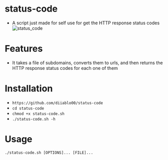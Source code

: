 # status-code
- A script just made for self use for get the HTTP response status codes 
![status_code](https://github.com/diiablo00/status-code/assets/140319882/799bd667-570e-4d8e-8104-280cbf05ab01)

# Features
- It takes a file of subdomains, converts them to urls, and then returns the HTTP response status codes for each one of them

# Installation
   * `https://github.com/diiablo00/status-code`
   * `cd status-code`
   * `chmod +x status-code.sh`
   * `./status-code.sh -h`
   
# Usage
`./status-code.sh [OPTIONS]... [FILE]...`

